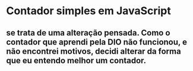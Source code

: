 # Contador simples em JavaScript
## se trata de uma alteração pensada. Como o contador que aprendi pela DIO não funcionou, e não encontrei motivos, decidi alterar da forma que eu entendo melhor um contador.
